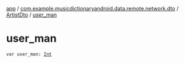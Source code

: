 [app](../../index.md) / [com.example.musicdictionaryandroid.data.remote.network.dto](../index.md) / [ArtistDto](index.md) / [user_man](./user_man.md)

# user_man

`var user_man: `[`Int`](https://kotlinlang.org/api/latest/jvm/stdlib/kotlin/-int/index.html)